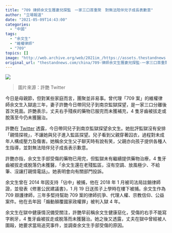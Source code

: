 ```yaml
---
title: "709 律師余文生獲妻兒探監　一家三口首重聚　對無法陪伴兒子成長表歉意"
author: "立場報道"
date: "2021-05-09T14:43:00"
categories:
  - "中國"
tags:
  - "余文生"
  - "維權律師"
  - "709"
topics: []
image: "http://web.archive.org/web/2021im_/https://assets.thestandnews.com/media/photos/20210509-09_1CVS5.png"
original_url: "thestandnews.com/china/709-律師余文生獲妻兒探監-一家三口首重聚-對無法陪伴兒子成長表歉意"
---
```

![](http://web.archive.org/web/2021im_/https://assets.thestandnews.com/media/photos/20210509-09_1CVS5.png)
> 圖片來源：許艷 Twitter

今日是母親節，但對某些家庭而言，團聚並非易事。曾代理「709 案」的維權律師余文生入獄逾三年，妻子許艷今日帶同兒子到南京監獄探望，是一家三口分離後首次見面。許艷表示，丈夫右手殘疾的藥物已服完而未獲補充，4 隻牙齒被拔走或脫落至今仍未獲醫治。

許艷在 [Twitter](http://web.archive.org/web/20211118193121/https://twitter.com/xuyan709/status/1391266153972961282) 透露，今日帶同兒子到南京監獄探望余文生。她批評監獄沒有安排「親情探視」，不讓她與兒子進入監區探望。兒子看到父親穿著囚衣，過程對未成年人構成壓力及傷害。她稱余文生父子聊天時有說有笑，父親亦向孩子提供各種人生指導，並對無法陪伴兒子成長表示歉意。

許艷亦指，余文生手部受傷的藥物已用完，但監獄未有繼續提供藥物治療，4 隻牙齒被拔走或脫落仍未獲醫，「余文生還在老殘監區，沒有空調、放風極少、不給筆、沒讓打親情電話」。她表明會向有關部門投訴。

余文生曾在 2014 年因支持「佔中」被捕，他在 2018 年 1 月被司法局註銷律師證，並發表《修憲公民建議書》，1 月 19 日送孩子上學時在樓下被捕。余文生作為 709 辯護律師，三年多堅持幫助 709 案的律師抗爭、代理人權、宗教信仰、公益案件。他在去年因「煽動顛覆國家政權罪」被判入獄 4 年。

余文生在獄中健康情況備受關注，許艷早前稱余文生健康惡化，受傷的右手不能寫字刷牙，4 隻牙齒被拔走或脫落而未獲醫治。她之後又透露，丈夫在獄中曾經被人圍毆，她要求當局追究事件，並調查余文生手部受傷的原因。